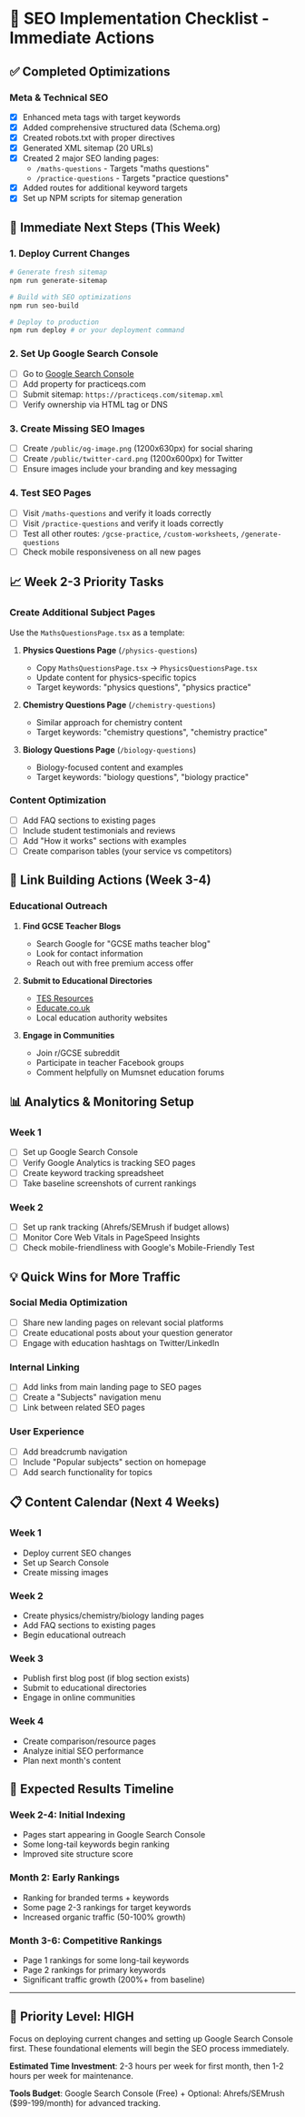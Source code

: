 # 🚀 SEO Implementation Checklist - Immediate Actions

## ✅ **Completed Optimizations**

### Meta & Technical SEO
- [x] Enhanced meta tags with target keywords
- [x] Added comprehensive structured data (Schema.org)
- [x] Created robots.txt with proper directives
- [x] Generated XML sitemap (20 URLs)
- [x] Created 2 major SEO landing pages:
  - `/maths-questions` - Targets "maths questions"
  - `/practice-questions` - Targets "practice questions"
- [x] Added routes for additional keyword targets
- [x] Set up NPM scripts for sitemap generation

## 🎯 **Immediate Next Steps (This Week)**

### 1. Deploy Current Changes
```bash
# Generate fresh sitemap
npm run generate-sitemap

# Build with SEO optimizations  
npm run seo-build

# Deploy to production
npm run deploy # or your deployment command
```

### 2. Set Up Google Search Console
- [ ] Go to [Google Search Console](https://search.google.com/search-console)
- [ ] Add property for practiceqs.com
- [ ] Submit sitemap: `https://practiceqs.com/sitemap.xml`
- [ ] Verify ownership via HTML tag or DNS

### 3. Create Missing SEO Images
- [ ] Create `/public/og-image.png` (1200x630px) for social sharing
- [ ] Create `/public/twitter-card.png` (1200x600px) for Twitter
- [ ] Ensure images include your branding and key messaging

### 4. Test SEO Pages
- [ ] Visit `/maths-questions` and verify it loads correctly
- [ ] Visit `/practice-questions` and verify it loads correctly 
- [ ] Test all other routes: `/gcse-practice`, `/custom-worksheets`, `/generate-questions`
- [ ] Check mobile responsiveness on all new pages

## 📈 **Week 2-3 Priority Tasks**

### Create Additional Subject Pages
Use the `MathsQuestionsPage.tsx` as a template:

1. **Physics Questions Page** (`/physics-questions`)
   - Copy `MathsQuestionsPage.tsx` → `PhysicsQuestionsPage.tsx`
   - Update content for physics-specific topics
   - Target keywords: "physics questions", "physics practice"

2. **Chemistry Questions Page** (`/chemistry-questions`)
   - Similar approach for chemistry content
   - Target keywords: "chemistry questions", "chemistry practice"

3. **Biology Questions Page** (`/biology-questions`)
   - Biology-focused content and examples
   - Target keywords: "biology questions", "biology practice"

### Content Optimization
- [ ] Add FAQ sections to existing pages
- [ ] Include student testimonials and reviews
- [ ] Add "How it works" sections with examples
- [ ] Create comparison tables (your service vs competitors)

## 🔗 **Link Building Actions (Week 3-4)**

### Educational Outreach
1. **Find GCSE Teacher Blogs**
   - Search Google for "GCSE maths teacher blog"
   - Look for contact information
   - Reach out with free premium access offer

2. **Submit to Educational Directories**
   - [TES Resources](https://www.tes.com/)
   - [Educate.co.uk](https://educate.co.uk/)
   - Local education authority websites

3. **Engage in Communities**
   - Join r/GCSE subreddit
   - Participate in teacher Facebook groups
   - Comment helpfully on Mumsnet education forums

## 📊 **Analytics & Monitoring Setup**

### Week 1
- [ ] Set up Google Search Console
- [ ] Verify Google Analytics is tracking SEO pages
- [ ] Create keyword tracking spreadsheet
- [ ] Take baseline screenshots of current rankings

### Week 2
- [ ] Set up rank tracking (Ahrefs/SEMrush if budget allows)
- [ ] Monitor Core Web Vitals in PageSpeed Insights
- [ ] Check mobile-friendliness with Google's Mobile-Friendly Test

## 💡 **Quick Wins for More Traffic**

### Social Media Optimization
- [ ] Share new landing pages on relevant social platforms
- [ ] Create educational posts about your question generator
- [ ] Engage with education hashtags on Twitter/LinkedIn

### Internal Linking
- [ ] Add links from main landing page to SEO pages
- [ ] Create a "Subjects" navigation menu
- [ ] Link between related SEO pages

### User Experience
- [ ] Add breadcrumb navigation
- [ ] Include "Popular subjects" section on homepage
- [ ] Add search functionality for topics

## 📋 **Content Calendar (Next 4 Weeks)**

### Week 1
- Deploy current SEO changes
- Set up Search Console
- Create missing images

### Week 2  
- Create physics/chemistry/biology landing pages
- Add FAQ sections to existing pages
- Begin educational outreach

### Week 3
- Publish first blog post (if blog section exists)
- Submit to educational directories
- Engage in online communities

### Week 4
- Create comparison/resource pages
- Analyze initial SEO performance
- Plan next month's content

## 🎯 **Expected Results Timeline**

### Week 2-4: Initial Indexing
- Pages start appearing in Google Search Console
- Some long-tail keywords begin ranking
- Improved site structure score

### Month 2: Early Rankings
- Ranking for branded terms + keywords
- Some page 2-3 rankings for target keywords
- Increased organic traffic (50-100% growth)

### Month 3-6: Competitive Rankings
- Page 1 rankings for some long-tail keywords
- Page 2 rankings for primary keywords
- Significant traffic growth (200%+ from baseline)

---

## 🚨 **Priority Level: HIGH**
Focus on deploying current changes and setting up Google Search Console first. These foundational elements will begin the SEO process immediately.

**Estimated Time Investment**: 2-3 hours per week for first month, then 1-2 hours per week for maintenance.

**Tools Budget**: Google Search Console (Free) + Optional: Ahrefs/SEMrush ($99-199/month) for advanced tracking. 